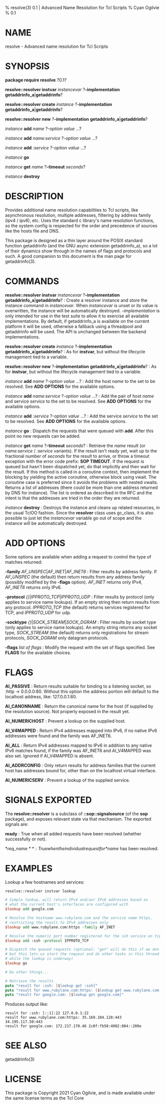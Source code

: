 % resolve(3) 0.1 | Advanced Name Resolution for Tcl Scripts
% Cyan Ogilvie
% 0.1


# NAME

resolve - Advanced name resolution for Tcl Scripts


# SYNOPSIS

**package require resolve** ?0.1?

**resolve::resolver instvar** *instancevar* ?**-implementation** **getaddrinfo_a**|**getaddrinfo**?

**resolve::resolver create** *instance* ?**-implementation** **getaddrinfo_a**|**getaddrinfo**?

**resolve::resolver new** ?**-implementation** **getaddrinfo_a**|**getaddrinfo**?

*instance* **add** *name* ?-*option* *value* ...?

*instance* **add** *name:service* ?*-option* *value* ...?

*instance* **add** *:service* ?-*option* *value* ...?

*instance* **go**

*instance* **get** *name* ?**-timeout** *seconds*?

*instance* **destroy**

# DESCRIPTION

Provides additional name resolution capabilities to Tcl scripts, like asynchronous
resolution, multiple addresses, filtering by address family (ipv4 / ipv6), etc.  Uses the
standard c library's name resolution functions, so the system config is respected for the
order and precedence of sources like the hosts file and DNS.

This package is designed as a thin layer around the POSIX standard function getaddrinfo
(and the GNU async extension getaddrinfo_a), so a lot of their dynamics show through in
the names of flags and protocols and such.  A good companion to this document is the
man page for getaddrinfo(3).


# COMMANDS

**resolve::resolver instvar** *instancevar* ?**-implementation** **getaddrinfo_a**|**getaddrinfo**?
:	Create a resolver instance and store the instance command in *instancevar*.  When
	*instancevar* is unset or its value is overwritten, the instance will be automatically
	destroyed.  *-implementation* is only intended for use in the test suite to allow
	it to exercise all available implementations.  By default, if getaddrinfo_a is available
	on the current platform it will be used, otherwise a fallback using a threadpool and
	getaddrinfo will be used.  The API is unchanged between the backend implementations.


**resolve::resolver create** *instance* ?**-implementation** **getaddrinfo_a**|**getaddrinfo**?
:	As for **instvar**, but without the lifecycle management tied to a variable.

**resolve::resolver new** ?**-implementation** **getaddrinfo_a**|**getaddrinfo**?
:	As for **instvar**, but without the lifecycle management tied to a variable.

*instance* **add** *name* ?-*option* *value* ...?
:	Add the host *name* to the set to be resolved.  See **ADD OPTIONS** for the available options.

*instance* **add** *name:service* ?*-option* *value* ...?
:	Add the pair of host *name* and service *service* to the set to be resolved.  See **ADD OPTIONS**
	for the available options.

*instance* **add** *:service* ?-*option* *value* ...?
:	Add the service *service* to the set to be resolved.  See **ADD OPTIONS** for the available options.

*instance* **go**
:	Dispatch the requests that were queued with **add**.  After this point no new requests can be
	added.

*instance* **get** *name* ?**-timeout** *seconds*?
:	Retrieve the *name* result (or *name:service* / *:service* variants).  If the result isn't
	ready yet, wait up to the fractional number of *seconds* for the result to arrive, or throw
	a timeout exception with the error code prefix: **SOP TIMEOUT**.  If the request is queued but
	hasn't been dispatched yet, do that implicitly and then wait for the result.  If this method
	is called in a coroutine context, then implement the blocking by yielding the active coroutine,
	otherwise block using vwait.  The coroutine case is preferred since it avoids the problems with
	nested vwaits.  Returns a list of addresses (there could be more than one address returned by
	DNS for instance).  The list is ordered as described in the RFC and the intent is that the
	addresses are tried in the order they are returned.

*instance* **destroy**
:	Destroys the instance and cleans up related resources, in the usual TclOO fashion.  Since
	the **resolver** class uses gc_class, it is also possible to just let the *instancevar* variable
	go out of scope and the instance will be automatically destroyed.


# ADD OPTIONS

Some options are available when adding a request to control the type of matches returned:

**-family** *AF_UNSPEC*|*AF_INET*|*AF_INET6*
:	Filter results by address family.  If *AF_UNSPEC* (the default) then return results from any
	address family (possibly modified by the **-flags** option).  *AF_INET* returns only IPv4,
	*AF_INET6* returns only IPv6.

**-protocol** *{}*|*IPPROTO_TCP*|*IPPROTO_UDP*
:	Filter results by protocol (only applies to service name lookups).  If an empty string
	then return results from any protocol.  *IPPROTO_TCP* (the default) returns services registered
	for TCP, and *IPPROTO_UDP* for udp.

**-socktype** *{}*|*SOCK_STREAM*|*SOCK_DGRAM*
:	Filter results by socket type (only applies to service name lookups).  An empty string
	returns any socket type, *SOCK_STREAM* (the default) returns only registrations for
	stream protocols, *SOCK_DGRAM* only datagram protocols.

**-flags** *list of flags*
:	Modify the request with the set of flags specified.  See **FLAGS** for the available choices.


# FLAGS

**AI_PASSIVE**
:	Return results suitable for binding to a listening socket, so :http -> 0.0.0.0:80.  Without
	this option the address portion will default to the localhost address, like: 127.0.0.1:80.

**AI_CANONNAME**
:	Return the canonical name for the host (if supplied by the resolution source).  Not properly
	exposed in the result yet.

**AI_NUMERICHOST**
:	Prevent a lookup on the supplied host.

**AI_V4MAPPED**
:	Return IPv4 addresses mapped into IPv6, if no native IPv6 addresses were found and the family
	was AF_INET6.

**AI_ALL**
:	Return IPv4 addresses mapped to IPv6 in addition to any native IPv6 matches found, if the family
	was AF_INET6 and AI_V4MAPPED was also set.  Ignored if AI_V4MAPPED is absent.

**AI_ADDRCONFIG**
:	Only return results for address families that the current host has addresses bound for, other
	than on the localhost virtual interface.

**AI_NUMERICSERV**
:	Prevent a lookup of the supplied service.


# SIGNALS EXPORTED

The **resolve::resolver** is a subclass of **::sop::signalsource** (of the **sop** package), and
exposes relevant state via that mechanism.  The exported signals are:

**ready**
:	True when all added requests have been resolved (whether successfully or not).

**req_$name**
:	True when the individual request for *$name* has been resolved.


# EXAMPLES

Lookup a few hostnames and services:

~~~tcl
resolve::resolver instvar lookup

# Simple lookup, will return IPv4 and/aor IPv6 addresses based on
# what the current host's interfaces are configured with
$lookup add google.com

# Resolve the hostname www.rubylane.com and the service name https,
# restricting the result to IPv4 addresses only
$lookup add www.rubylane.com:https -family AF_INET

# Resolve the numeric port number registered for the ssh service on tcp
$lookup add :ssh -protocol IPPROTO_TCP

# Dispatch the queued requests (optional: "get" will do this if we don't,
# but this lets us start the request and do other tasks in this thread
# while the lookup is underway)
$lookup go

# Do other things...

# Retrieve the results
puts "result for :ssh: [$lookup get :ssh]"
puts "result for www.rubylane.com:https: [$lookup get www.rubylane.com:https]"
puts "result for google.com: [$lookup get google.com]"
~~~

Produces output like:

~~~
result for :ssh: [::1]:22 127.0.0.1:22
result for www.rubylane.com:https: 35.169.104.128:443 34.195.117.50:443
result for google.com: 172.217.170.46 2c0f:fb50:4002:804::200e
~~~

# SEE ALSO

getaddrinfo(3)


# LICENSE

This package is Copyright 2021 Cyan Ogilvie, and is made available under the
same license terms as the Tcl Core

